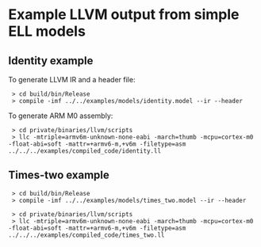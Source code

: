 Example LLVM output from simple ELL models
==========================================

Identity example
----------------

To generate LLVM IR and a header file:

```
 > cd build/bin/Release 
 > compile -imf ../../examples/models/identity.model --ir --header
```

To generate ARM M0 assembly:

```
 > cd private/binaries/llvm/scripts
 > llc -mtriple=armv6m-unknown-none-eabi -march=thumb -mcpu=cortex-m0 -float-abi=soft -mattr=+armv6-m,+v6m -filetype=asm ../../../examples/compiled_code/identity.ll
``` 

Times-two example
-----------------

```
 > cd build/bin/Release 
 > compile -imf ../../examples/models/times_two.model --ir --header

 > cd private/binaries/llvm/scripts
 > llc -mtriple=armv6m-unknown-none-eabi -march=thumb -mcpu=cortex-m0 -float-abi=soft -mattr=+armv6-m,+v6m -filetype=asm ../../../examples/compiled_code/times_two.ll
```
